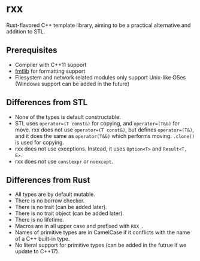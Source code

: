 # rxx
Rust-flavored C++ template library, aiming to be a practical alternative and addition to STL.

## Prerequisites
- Compiler with C++11 support
- [fmtlib](http://fmtlib.net) for formatting support
- Filesystem and network related modules only support Unix-like OSes (Windows support can be added in the future)

## Differences from STL
- None of the types is default constructable.
- STL uses `operator=(T const&)` for copying, and `operator=(T&&)` for move. rxx does not use `operator=(T const&)`, but defines `operator=(T&)`, and it does the same as `operator(T&&)` which performs moving. `.clone()` is used for copying.
- rxx does not use exceptions. Instead, it uses `Option<T>` and `Result<T, E>`.
- rxx does not use `constexpr` or `noexcept`.

## Differences from Rust
- All types are by default mutable.
- There is no borrow checker.
- There is no trait (can be added later).
- There is no trait object (can be added later).
- There is no lifetime.
- Macros are in all upper case and prefixed with `RXX_`.
- Names of primitive types are in CamelCase if it conflicts with the name of a C++ built-in type.
- No literal support for primitive types (can be added in the futrue if we update to C++17).
